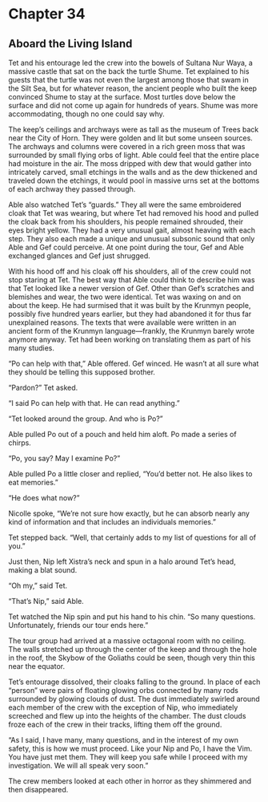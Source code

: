 # Chapter 34

## Aboard the Living Island

Tet and his entourage led the crew into the bowels of Sultana Nur Waya, a massive castle that sat on the back the turtle Shume. Tet explained to his guests that the turtle was not even the largest among those that swam in the Silt Sea, but for whatever reason, the ancient people who built the keep convinced Shume to stay at the surface. Most turtles dove below the surface and did not come up again for hundreds of years. Shume was more accommodating, though no one could say why.

The keep’s ceilings and archways were as tall as the museum of Trees back near the City of Horn. They were golden and lit but some unseen sources. The archways and columns were covered in a rich green moss that was surrounded by small flying orbs of light. Able could feel that the entire place had moisture in the air. The moss dripped with dew that would gather into intricately carved, small etchings in the walls and as the dew thickened and traveled down the etchings, it would pool in massive urns set at the bottoms of each archway they passed through.

Able also watched Tet’s “guards.” They all were the same embroidered cloak that Tet was wearing, but where Tet had removed his hood and pulled the cloak back from his shoulders, his people remained shrouded, their eyes bright yellow. They had a very unusual gait, almost heaving with each step. They also each made a unique and unusual subsonic sound that only Able and Gef could perceive. At one point during the tour, Gef and Able exchanged glances and Gef just shrugged.

With his hood off and his cloak off his shoulders, all of the crew could not stop staring at Tet. The best way that Able could think to describe him was that Tet looked like a newer version of Gef. Other than Gef’s scratches and blemishes and wear, the two were identical. Tet was waxing on and on about the keep. He had surmised that it was built by the Krunmyn people, possibly five hundred years earlier, but they had abandoned it for thus far unexplained reasons. The texts that were available were written in an ancient form of the Krunmyn language—frankly, the Krunmyn barely wrote anymore anyway. Tet had been working on translating them as part of his many studies.

“Po can help with that,” Able offered. Gef winced. He wasn’t at all sure what they should be telling this supposed brother.

“Pardon?” Tet asked.

“I said Po can help with that. He can read anything.”

“Tet looked around the group. And who is Po?”

Able pulled Po out of a pouch and held him aloft. Po made a series of chirps.

“Po, you say? May I examine Po?”

Able pulled Po a little closer and replied, “You’d better not. He also likes to eat memories.”

“He does what now?”

Nicolle spoke, “We’re not sure how exactly, but he can absorb nearly any kind of information and that includes an individuals memories.”

Tet stepped back. “Well, that certainly adds to my list of questions for all of you.”

Just then, Nip left Xistra’s neck and spun in a halo around Tet’s head, making a blat sound.

“Oh my,” said Tet.

“That’s Nip,” said Able.

Tet watched the Nip spin and put his hand to his chin. “So many questions. Unfortunately, friends our tour ends here.”

The tour group had arrived at a massive octagonal room with no ceiling. The walls stretched up through the center of the keep and through the hole in the roof, the Skybow of the Goliaths could be seen, though very thin this near the equator.

Tet’s entourage dissolved, their cloaks falling to the ground. In place of each “person” were pairs of floating glowing orbs connected by many rods surrounded by glowing clouds of dust. The dust immediately swirled around each member of the crew with the exception of Nip, who immediately screeched and flew up into the heights of the chamber. The dust clouds froze each of the crew in their tracks, lifting them off the ground.

“As I said, I have many, many questions, and in the interest of my own safety, this is how we must proceed. Like your Nip and Po, I have the Vim. You have just met them. They will keep you safe while I proceed with my investigation. We will all speak very soon.”

The crew members looked at each other in horror as they shimmered and then disappeared.